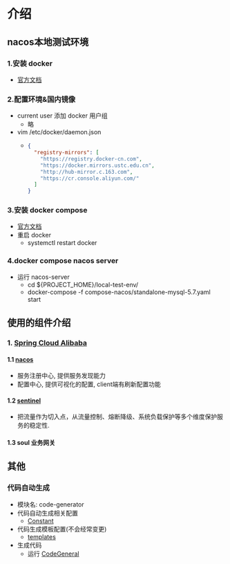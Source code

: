 # 介绍
## nacos本地测试环境
### 1.安装 docker
- [官方文档](https://docs.docker.com/engine/install/centos/)
### 2.配置环境&国内镜像
- current user 添加 docker 用户组
  - 略
- vim /etc/docker/daemon.json
  - ```json
    {
      "registry-mirrors": [
        "https://registry.docker-cn.com",
        "https://docker.mirrors.ustc.edu.cn",
        "http://hub-mirror.c.163.com",
        "https://cr.console.aliyun.com/"
      ]
    }
    ```
### 3.安装 docker compose
- [官方文档](https://docs.docker.com/compose/install/)
- 重启 docker
  - systemctl restart docker
### 4.docker compose nacos server
- 运行 nacos-server
  - cd ${PROJECT_HOME}/local-test-env/
  - docker-compose -f compose-nacos/standalone-mysql-5.7.yaml start

## 使用的组件介绍
### 1. [Spring Cloud Alibaba](https://github.com/alibaba/spring-cloud-alibaba/blob/master/README-zh.md)
#### 1.1 [nacos](https://github.com/alibaba/Nacos)
- 服务注册中心, 提供服务发现能力
- 配置中心, 提供可视化的配置, client端有刷新配置功能
#### 1.2 [sentinel](https://github.com/alibaba/Sentinel)
- 把流量作为切入点，从流量控制、熔断降级、系统负载保护等多个维度保护服务的稳定性.
#### 1.3  soul 业务网关

## 其他
### 代码自动生成
- 模块名: code-generator
- 代码自动生成相关配置
    - [Constant](code-generator/src/main/java/com/winfred/dataworks/general/Constant.java)
- 代码生成模板配置(不会经常变更)
    - [templates](code-generator/src/main/resources/templates)
- 生成代码
    - 运行 [CodeGeneral](code-generator/src/main/java/com/winfred/dataworks/general/CodeGeneral.java)
